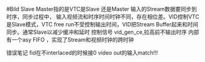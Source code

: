 #Bild 
Slave Master指的是VTC是Slave 还是Master
输入的Stream数据要同步到时序，同步过程中， 输入视频流和时序时间时钟不同，存在相位差。VID控制VTC是Slave模式，VTC free run不受控制输出时间，VID把Stream Buffer起来和时间同步。通常Slave以减少缓冲和延时
控制信号 vid_gen_ce,拉高前不输出时序
内部有一个asy FIFO ，实现了Stream和视频时钟的跨时钟


错误笔记
fid在不interlaced的时候接0
video out的输入match!!!